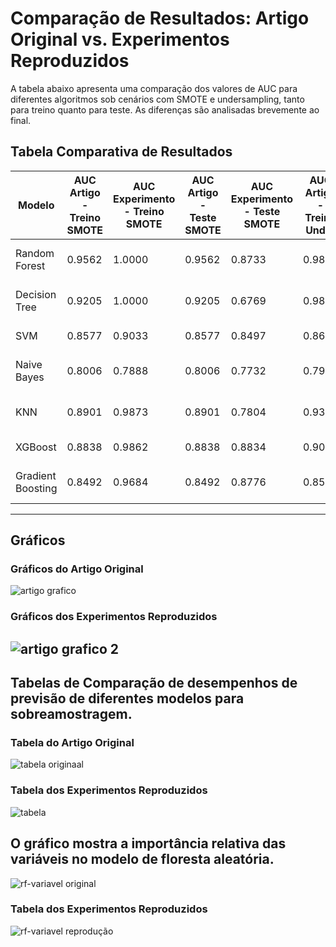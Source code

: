 # Comparação de Resultados: Artigo Original vs. Experimentos Reproduzidos

A tabela abaixo apresenta uma comparação dos valores de AUC para diferentes algoritmos sob cenários com SMOTE e undersampling, tanto para treino quanto para teste. As diferenças são analisadas brevemente ao final.

## Tabela Comparativa de Resultados

| Modelo            | AUC Artigo - Treino SMOTE | AUC Experimento - Treino SMOTE | AUC Artigo - Teste SMOTE | AUC Experimento - Teste SMOTE | AUC Artigo - Treino Under | AUC Experimento - Treino Under | AUC Artigo - Teste Under | AUC Experimento - Teste Under | Causas Prováveis                       |
|-------------------|---------------------------|--------------------------------|--------------------------|--------------------------------|----------------------------|--------------------------------|--------------------------|--------------------------------|---------------------------------------|
| Random Forest     | 0.9562                    | 1.0000                         | 0.9562                   | 0.8733                         | 0.9868                     | 1.0000                         | 0.9868                   | 0.8775                         | Overfitting e ajustes de parâmetros. |
| Decision Tree     | 0.9205                    | 1.0000                         | 0.9205                   | 0.6769                         | 0.9878                     | 1.0000                         | 0.9878                   | 0.7090                         | Alta sensibilidade aos dados.        |
| SVM               | 0.8577                    | 0.9033                         | 0.8577                   | 0.8497                         | 0.8693                     | 0.8715                         | 0.8693                   | 0.8419                         | Configuração e implementação.        |
| Naive Bayes       | 0.8006                    | 0.7888                         | 0.8006                   | 0.7732                         | 0.7970                     | 0.7783                         | 0.7970                   | 0.7729                         | Divisão e variação nos dados.        |
| KNN               | 0.8901                    | 0.9873                         | 0.8901                   | 0.7804                         | 0.9321                     | 0.9002                         | 0.9321                   | 0.7923                         | Diferenças no pré-processamento.     |
| XGBoost           | 0.8838                    | 0.9862                         | 0.8838                   | 0.8834                         | 0.9044                     | 0.9600                         | 0.9044                   | 0.8762                         | Ajustes de hiperparâmetros.          |
| Gradient Boosting | 0.8492                    | 0.9684                         | 0.8492                   | 0.8776                         | 0.8502                     | 0.8907                         | 0.8502                   | 0.8866                         | Técnicas distintas de balanceamento. |

---

## Gráficos

### Gráficos do Artigo Original
![artigo grafico](https://github.com/user-attachments/assets/4ef736c5-2af5-4d46-8c1c-e46d9318b846)

### Gráficos dos Experimentos Reproduzidos
![artigo grafico 2](https://github.com/user-attachments/assets/1bb7b878-95e1-498a-a491-d36f0a4f4bac)
---
## Tabelas de Comparação de desempenhos de previsão de diferentes modelos para sobreamostragem.

### Tabela do Artigo Original
![tabela originaal](https://github.com/user-attachments/assets/bf5659c5-f596-43a7-97a4-7e31ea84a79c)

### Tabela dos Experimentos Reproduzidos
![tabela](https://github.com/user-attachments/assets/40a1537a-caaa-4f67-b1e1-3600843e2866)

## O gráfico mostra a importância relativa das variáveis ​​no modelo de floresta aleatória.
![rf-variavel original](https://github.com/user-attachments/assets/990c080c-66aa-46ff-b84d-10ad8e461fb1)

### Tabela dos Experimentos Reproduzidos
![rf-variavel reprodução](https://github.com/user-attachments/assets/83380901-3c34-461e-9313-aabafa1062f7)
